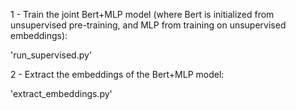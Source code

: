 1 - Train the joint Bert+MLP model (where Bert is initialized from unsupervised pre-training, and MLP from training on unsupervised embeddings):

'run_supervised.py'

2 - Extract the embeddings of the Bert+MLP model:

'extract_embeddings.py'
